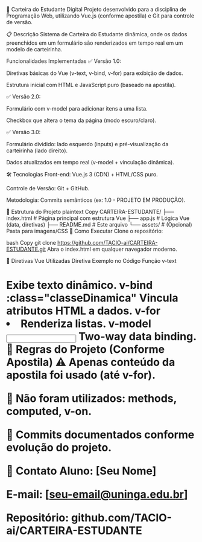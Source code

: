 📔 Carteira do Estudante Digital
Projeto desenvolvido para a disciplina de Programação Web, utilizando Vue.js (conforme apostila) e Git para controle de versão.

📋 Descrição
Sistema de Carteira do Estudante dinâmica, onde os dados preenchidos em um formulário são renderizados em tempo real em um modelo de carteirinha.

Funcionalidades Implementadas
✅ Versão 1.0:

Diretivas básicas do Vue (v-text, v-bind, v-for) para exibição de dados.

Estrutura inicial com HTML e JavaScript puro (baseado na apostila).

✅ Versão 2.0:

Formulário com v-model para adicionar itens a uma lista.

Checkbox que altera o tema da página (modo escuro/claro).

✅ Versão 3.0:

Formulário dividido: lado esquerdo (inputs) e pré-visualização da carteirinha (lado direito).

Dados atualizados em tempo real (v-model + vinculação dinâmica).

🛠️ Tecnologias
Front-end: Vue.js 3 (CDN) + HTML/CSS puro.

Controle de Versão: Git + GitHub.

Metodologia: Commits semânticos (ex: 1.0 - PROJETO EM PRODUÇÃO).

📂 Estrutura do Projeto
plaintext
Copy
CARTEIRA-ESTUDANTE/
├── index.html          # Página principal com estrutura Vue
├── app.js              # Lógica Vue (data, diretivas)
├── README.md           # Este arquivo
└── assets/             # (Opcional) Pasta para imagens/CSS
🚀 Como Executar
Clone o repositório:

bash
Copy
git clone https://github.com/TACIO-ai/CARTEIRA-ESTUDANTE.git
Abra o index.html em qualquer navegador moderno.

📌 Diretivas Vue Utilizadas
Diretiva	Exemplo no Código	Função
v-text	<h1 v-text="titulo">	Exibe texto dinâmico.
v-bind	:class="classeDinamica"	Vincula atributos HTML a dados.
v-for	<li v-for="item in lista">	Renderiza listas.
v-model	<input v-model="nome">	Two-way data binding.
📜 Regras do Projeto (Conforme Apostila)
⚠️ Apenas conteúdo da apostila foi usado (até v-for).

🚫 Não foram utilizados: methods, computed, v-on.

📌 Commits documentados conforme evolução do projeto.

📧 Contato
Aluno: [Seu Nome]

E-mail: [seu-email@uninga.edu.br]

Repositório: github.com/TACIO-ai/CARTEIRA-ESTUDANTE

